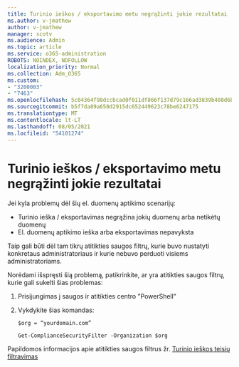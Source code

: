 ```yaml
---
title: Turinio ieškos / eksportavimo metu negrąžinti jokie rezultatai
ms.author: v-jmathew
author: v-jmathew
manager: scotv
ms.audience: Admin
ms.topic: article
ms.service: o365-administration
ROBOTS: NOINDEX, NOFOLLOW
localization_priority: Normal
ms.collection: Adm_O365
ms.custom:
- "3200003"
- "7463"
ms.openlocfilehash: 5c04364f98dccbcad0f011df866f137d79c166ad3839b408d6be447d50a87ac3
ms.sourcegitcommit: b5f7da89a650d2915dc652449623c78be6247175
ms.translationtype: MT
ms.contentlocale: lt-LT
ms.lasthandoff: 08/05/2021
ms.locfileid: "54101274"
---
```

# <a name="no-results-returned-during-content-searchexport"></a>Turinio ieškos / eksportavimo metu negrąžinti jokie rezultatai

Jei kyla problemų dėl šių el. duomenų aptikimo scenarijų:

- Turinio ieška / eksportavimas negrąžina jokių duomenų arba netikėtų duomenų
- El. duomenų aptikimo ieška arba eksportavimas nepavyksta

Taip gali būti dėl tam tikrų atitikties saugos filtrų, kurie buvo nustatyti konkretaus administratoriaus ir kurie nebuvo perduoti visiems administratoriams.

Norėdami išspręsti šią problemą, patikrinkite, ar yra atitikties saugos filtrų, kurie gali sukelti šias problemas:

1. Prisijungimas į saugos ir atitikties centro "PowerShell"
2. Vykdykite šias komandas:

    `$org = “yourdomain.com”`

    `Get-ComplianceSecurityFilter -Organization $org`

Papildomos informacijos apie atitikties saugos filtrus žr. [Turinio ieškos teisių filtravimas](https://docs.microsoft.com/microsoft-365/compliance/permissions-filtering-for-content-search)
